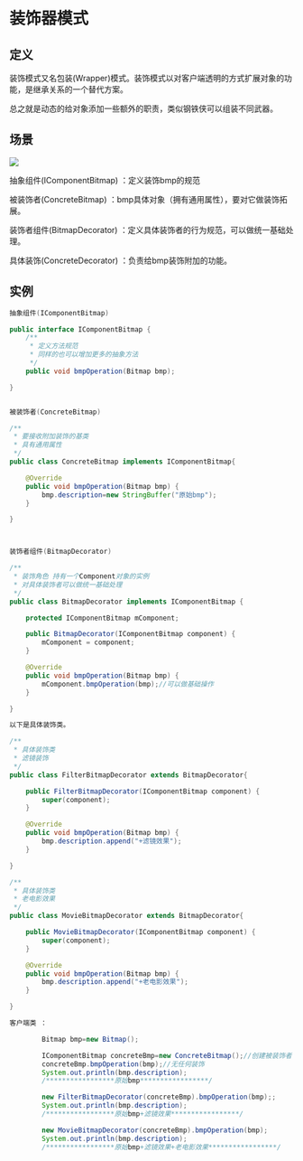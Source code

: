 # 装饰器模式

## 定义

装饰模式又名包装(Wrapper)模式。装饰模式以对客户端透明的方式扩展对象的功能，是继承关系的一个替代方案。

总之就是动态的给对象添加一些额外的职责，类似钢铁侠可以组装不同武器。


## 场景

![](https://img-blog.csdn.net/20180908152940266?watermark/2/text/aHR0cHM6Ly9ibG9nLmNzZG4ubmV0L3FpYW41MjBhbw==/font/5a6L5L2T/fontsize/400/fill/I0JBQkFCMA==/dissolve/70)

抽象组件(IComponentBitmap) ：定义装饰bmp的规范

被装饰者(ConcreteBitmap) ：bmp具体对象（拥有通用属性），要对它做装饰拓展。

装饰者组件(BitmapDecorator) ：定义具体装饰者的行为规范，可以做统一基础处理。

具体装饰(ConcreteDecorator) ：负责给bmp装饰附加的功能。


## 实例

```java
抽象组件(IComponentBitmap)

public interface IComponentBitmap {
    /**
     * 定义方法规范
     * 同样的也可以增加更多的抽象方法
     */
    public void bmpOperation(Bitmap bmp);

}


被装饰者(ConcreteBitmap)

/**
 * 要接收附加装饰的基类
 * 具有通用属性
 */
public class ConcreteBitmap implements IComponentBitmap{

    @Override
    public void bmpOperation(Bitmap bmp) {
        bmp.description=new StringBuffer("原始bmp");
    }

}



装饰者组件(BitmapDecorator)

/**
 * 装饰角色 持有一个Component对象的实例
 * 对具体装饰者可以做统一基础处理
 */
public class BitmapDecorator implements IComponentBitmap {

    protected IComponentBitmap mComponent;

    public BitmapDecorator(IComponentBitmap component) {
        mComponent = component;
    }

    @Override
    public void bmpOperation(Bitmap bmp) {
        mComponent.bmpOperation(bmp);//可以做基础操作
    }

}

以下是具体装饰类。

/**
 * 具体装饰类
 * 滤镜装饰
 */
public class FilterBitmapDecorator extends BitmapDecorator{

    public FilterBitmapDecorator(IComponentBitmap component) {
        super(component);
    }

    @Override
    public void bmpOperation(Bitmap bmp) {
        bmp.description.append("+滤镜效果");
    }

}

/**
 * 具体装饰类
 * 老电影效果
 */
public class MovieBitmapDecorator extends BitmapDecorator{

    public MovieBitmapDecorator(IComponentBitmap component) {
        super(component);
    }

    @Override
    public void bmpOperation(Bitmap bmp) {
        bmp.description.append("+老电影效果");
    }

}

客户端类 ：

        Bitmap bmp=new Bitmap();

        IComponentBitmap concreteBmp=new ConcreteBitmap();//创建被装饰者
        concreteBmp.bmpOperation(bmp);//无任何装饰
        System.out.println(bmp.description);
        /*****************原始bmp*****************/

        new FilterBitmapDecorator(concreteBmp).bmpOperation(bmp);;
        System.out.println(bmp.description);
        /*****************原始bmp+滤镜效果*****************/

        new MovieBitmapDecorator(concreteBmp).bmpOperation(bmp);
        System.out.println(bmp.description);
        /*****************原始bmp+滤镜效果+老电影效果*****************/
```

